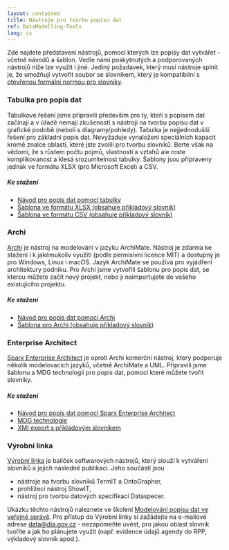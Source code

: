 ```yaml
---
layout: contained
title: Nástroje pro tvorbu popisu dat
ref: DataModelling-Tools
lang: cs
---
```


Zde najdete představení nástrojů, pomocí kterých lze popisy dat vytvářet - včetně návodů a šablon. Vedle námi poskytnutých a podporovaných nástrojů níže lze využít i jiné. Jediný požadavek, který musí nástroje splnit je, že umožňují vytvořit soubor se slovníkem, který je kompatibilní s [otevřenou formální normou pro slovníky]. 

### Tabulka pro popis dat   
Tabulkové řešení jsme připravili především pro ty, kteří s popisem dat začínají a v úřadě nemají zkušenosti s nástroji na tvorbu popisu dat v grafické podobě (neboli s diagramy/pohledy). Tabulka je nejjednodušší řešení pro základní popis dat. Nevyžaduje vynaložení speciálních kapacit kromě znalce oblastí, které jste zvolili pro tvorbu slovníků. Berte však na vědomí, že s růstem počtu pojmů, vlastností a vztahů ale roste komplikovanost a klesá srozumitelnost tabulky. Šablony   jsou připraveny jednak ve formátu XLSX (pro Microsoft Excel) a CSV.

##### Ke stažení
* [Návod pro popis dat pomocí tabulky]
* [Šablona ve formátu XLSX (obsahuje příkladový slovník)]
* [Šablona ve formátu CSV (obsahuje příkladový slovník)]

###	Archi
[Archi] je nástroj na modelování v jazyku ArchiMate. Nástroj je zdarma ke stažení i k jakémukoliv využití (podle permisivní licence MIT)  a dostupný je pro Windows, Linux i macOS. Jazyk ArchiMate se používá pro vyjádření architektury podniku. Pro Archi jsme vytvořili šablonu pro popis dat, se kterou můžete začít nový projekt, nebo ji naimportujete do vašeho existujícího projektu.

##### Ke stažení

* [Návod pro popis dat pomocí Archi]
* [Šablona pro Archi (obsahuje příkladový slovník)]

### Enterprise Architect  
[Sparx Enterprise Architect] je oproti Archi komerční nástroj, který podporuje několik modelovacích jazyků, včetně ArchiMate a UML. Připravili jsme šablonu a MDG technologii pro popis dat, pomocí které můžete tvořit slovníky.

##### Ke stažení

* [Návod pro popis dat pomocí Sparx Enterprise Architect]
* [MDG technologie]
* [XMI export s příkladovým slovníkem]


### Výrobní linka
[Výrobní linka] je balíček softwarových nástrojů, který slouží k vytváření slovníků a jejich následné publikaci. Jeho součástí jsou
*	nástroje na tvorbu slovníků TermIT a OntoGrapher,
*	prohlížecí nástroj ShowIT,
*	nástroj pro tvorbu datových specifikací Dataspecer.

Ukázku těchto nástrojů naleznete ve školení [Modelování popisu dat ve veřejné správě]. Pro přístup do Výrobní linky si zažádejte na e-mailové adrese <a href= "mailto:data@dia.gov.cz">data@dia.gov.cz</a> - nezapomeňte uvést, pro jakou oblast slovník tvoříte a jak ho plánujete využít (např. evidence údajů agendy do RPP, výkladový slovník apod.).

[otevřenou formální normou pro slovníky]: https://ofn.gov.cz/slovníky  "Otevřená formální norma pro slovníky"
[Archi]: https://archimatetool.com "Archi"
[Sparx Enterprise Architect]: https://sparxsystems.com/products/ea/ "Sparx Enterprise Architect"
[Modelování popisu dat ve veřejné správě]: ../../vzdělávání/e-learning/modelování-významu-dat-ve-veřejné-správě/ "Školení Modelování popisu dat ve veřejné správě"
[Výrobní linka]: https://slovník.gov.cz/modelujeme/ "Výrobní linka"
[Návod pro popis dat pomocí tabulky]: ../../přílohy/popis-dat/dokumenty/Návod-pro-popis-dat-Tabulka.pdf "Návod pro popis dat pomocí tabulky"
[Šablona ve formátu XLSX (obsahuje příkladový slovník)]: ../../přílohy/popis-dat/šablony/Šablona-pro-popis-dat.xlsx "Šablona ve formátu XLSX (obsahuje příkladový slovník)"
[Šablona ve formátu CSV (obsahuje příkladový slovník)]: ../../přílohy/popis-dat/šablony/Šablona-pro-popis-dat.zip  "Šablona ve formátu CSV (obsahuje příkladový slovník)"
[Návod pro popis dat pomocí Archi]: ../../přílohy/popis-dat/dokumenty/Návod-pro-popis-dat-Archi.pdf "Návod pro popis dat pomocí Archi"
[Šablona pro Archi (obsahuje příkladový slovník)]: ../../přílohy/popis-dat/šablony/Šablona-pro-popis-dat.architemplate "Šablona pro Archi (obsahuje příkladový slovník)"
[Návod pro popis dat pomocí Sparx Enterprise Architect]:  ../../přílohy/popis-dat/dokumenty/Návod-pro-popis-dat-EA.pdf "Návod pro popis dat pomocí Sparx Enterprise Architect"
[MDG technologie]: ../../přílohy/popis-dat/šablony/slovníkyMDG.xml "MDG technologie"
[XMI export s příkladovým slovníkem]: ../../přílohy/popis-dat/šablony/Příkladový-slovník.xml "XMI export s příkladovým slovníkem"
